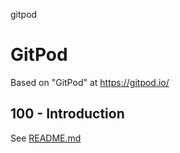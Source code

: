 gitpod
# GitPod

Based on "GitPod" at https://gitpod.io/

## 100 - Introduction

See [README.md](./100/README.md)
